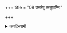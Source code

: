 +++
title = "08 उत्तरेषु क्रतुष्वग्निः"

+++

<details><summary>कपर्दिस्वामी</summary>


<details>

<details><summary>हरदत्तः</summary>


<details>

<details><summary>Müller</summary>

The fire is valid for the successive sacrifices.

#####  Commentary

This fire refers to the fire on the Uttara-vedi, mentioned in the preceding Sūtra, and the object of the Sūtra seems to be to include the act of lighting the fire on the Uttara-vedi in the Prakṛti, though properly speaking it does not form part of the Agniṣṭoma. But I cannot quite understand the argument of the commentator.
</details>

<details><summary>थिते</summary>

उत्तरेषु क्रतुष्वग्निः ८
</details>
